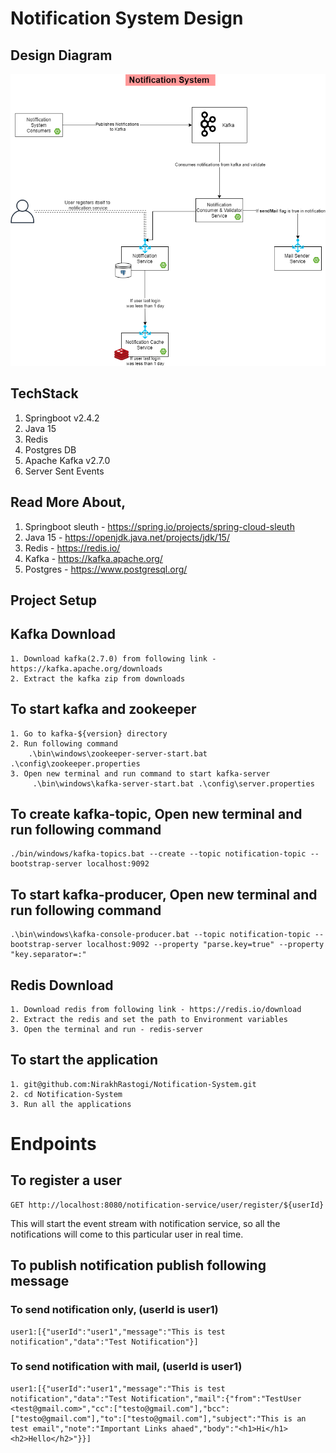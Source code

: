 # Notification System Design

## Design Diagram
![Design Diagram](/images/NotificationSystem%20Architecture.png)

## TechStack
1. Springboot v2.4.2
2. Java 15
3. Redis
4. Postgres DB
5. Apache Kafka v2.7.0
6. Server Sent Events

## Read More About,
1. Springboot sleuth - https://spring.io/projects/spring-cloud-sleuth
2. Java 15 - https://openjdk.java.net/projects/jdk/15/
3. Redis - https://redis.io/
4. Kafka - https://kafka.apache.org/
5. Postgres - https://www.postgresql.org/
   
## Project Setup

## Kafka Download
```
1. Download kafka(2.7.0) from following link - https://kafka.apache.org/downloads
2. Extract the kafka zip from downloads
```
## To start kafka and zookeeper
```
1. Go to kafka-${version} directory
2. Run following command
    .\bin\windows\zookeeper-server-start.bat .\config\zookeeper.properties
3. Open new terminal and run command to start kafka-server
     .\bin\windows\kafka-server-start.bat .\config\server.properties
```

## To create kafka-topic, Open new terminal and run following command
```
./bin/windows/kafka-topics.bat --create --topic notification-topic --bootstrap-server localhost:9092
```

## To start kafka-producer, Open new terminal and run following command
```
.\bin\windows\kafka-console-producer.bat --topic notification-topic --bootstrap-server localhost:9092 --property "parse.key=true" --property "key.separator=:"
```

## Redis Download
```
1. Download redis from following link - https://redis.io/download
2. Extract the redis and set the path to Environment variables
3. Open the terminal and run - redis-server
```

## To start the application
```
1. git@github.com:NirakhRastogi/Notification-System.git
2. cd Notification-System
3. Run all the applications
```

# Endpoints
## To register a user
```
GET http://localhost:8080/notification-service/user/register/${userId}
```
This will start the event stream with notification service, so all the notifications will come to this particular user in real time.

## To publish notification publish following message
### To send notification only, (userId is user1)
```
user1:[{"userId":"user1","message":"This is test notification","data":"Test Notification"}]
```
### To send notification with mail, (userId is user1)
```
user1:[{"userId":"user1","message":"This is test notification","data":"Test Notification","mail":{"from":"TestUser <test@gmail.com>","cc":["testo@gmail.com"],"bcc":["testo@gmail.com"],"to":["testo@gmail.com"],"subject":"This is an test email","note":"Important Links ahaed","body":"<h1>Hi</h1><h2>Hello</h2>"}}]
```